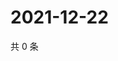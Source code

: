 # 2021-12-22

共 0 条

<!-- BEGIN WEIBO -->
<!-- 最后更新时间 Wed Dec 22 2021 00:13:37 GMT+0800 (China Standard Time) -->

<!-- END WEIBO -->
